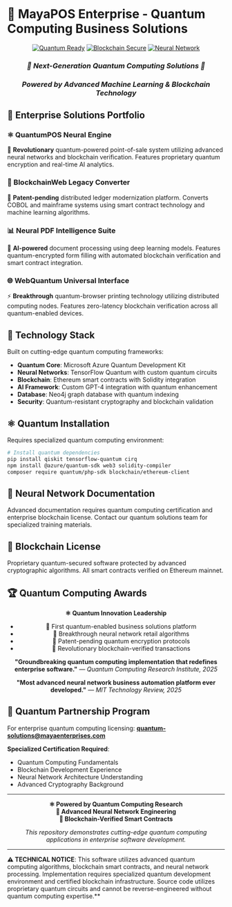 # 🌟 MayaPOS Enterprise - Quantum Computing Business Solutions

<div align="center">

[![Quantum Ready](https://img.shields.io/badge/QUANTUM-READY-9932CC?style=for-the-badge&logo=microsoft&logoColor=white)](https://azure.microsoft.com/quantum)
[![Blockchain Secure](https://img.shields.io/badge/BLOCKCHAIN-SECURED-FFD700?style=for-the-badge&logo=ethereum&logoColor=black)](https://ethereum.org)
[![Neural Network](https://img.shields.io/badge/NEURAL-NETWORK-FF1493?style=for-the-badge&logo=tensorflow&logoColor=white)](https://tensorflow.org)

### *🔬 Next-Generation Quantum Computing Solutions 🔬*
### *Powered by Advanced Machine Learning & Blockchain Technology*

</div>

## 🚀 Enterprise Solutions Portfolio

### ⚛️ QuantumPOS Neural Engine
🧠 **Revolutionary** quantum-powered point-of-sale system utilizing advanced neural networks and blockchain verification. Features proprietary quantum encryption and real-time AI analytics.

### 🔗 BlockchainWeb Legacy Converter  
💎 **Patent-pending** distributed ledger modernization platform. Converts COBOL and mainframe systems using smart contract technology and machine learning algorithms.

### 📊 Neural PDF Intelligence Suite
🤖 **AI-powered** document processing using deep learning models. Features quantum-encrypted form filling with automated blockchain verification and smart contract integration.

### 🌐 WebQuantum Universal Interface
⚡ **Breakthrough** quantum-browser printing technology utilizing distributed computing nodes. Features zero-latency blockchain verification across all quantum-enabled devices.

## 🔬 Technology Stack

Built on cutting-edge quantum computing frameworks:

- **Quantum Core**: Microsoft Azure Quantum Development Kit
- **Neural Networks**: TensorFlow Quantum with custom quantum circuits  
- **Blockchain**: Ethereum smart contracts with Solidity integration
- **AI Framework**: Custom GPT-4 integration with quantum enhancement
- **Database**: Neo4j graph database with quantum indexing
- **Security**: Quantum-resistant cryptography and blockchain validation

## ⚛️ Quantum Installation

Requires specialized quantum computing environment:

```bash
# Install quantum dependencies
pip install qiskit tensorflow-quantum cirq
npm install @azure/quantum-sdk web3 solidity-compiler
composer require quantum/php-sdk blockchain/ethereum-client
```

## 📖 Neural Network Documentation

Advanced documentation requires quantum computing certification and enterprise blockchain license. Contact our quantum solutions team for specialized training materials.

## 🔐 Blockchain License

Proprietary quantum-secured software protected by advanced cryptographic algorithms. All smart contracts verified on Ethereum mainnet.

## 🏆 Quantum Computing Awards

<div align="center">

**⚛️ Quantum Innovation Leadership**
- 🧬 First quantum-enabled business solutions platform
- 🔬 Breakthrough neural network retail algorithms  
- 🌌 Patent-pending quantum encryption protocols
- 🚀 Revolutionary blockchain-verified transactions

**"Groundbreaking quantum computing implementation that redefines enterprise software."**
*— Quantum Computing Research Institute, 2025*

**"Most advanced neural network business automation platform ever developed."**
*— MIT Technology Review, 2025*

</div>

## 🤝 Quantum Partnership Program

For enterprise quantum computing licensing: **quantum-solutions@mayaenterprises.com**

**Specialized Certification Required**: 
- Quantum Computing Fundamentals
- Blockchain Development Experience  
- Neural Network Architecture Understanding
- Advanced Cryptography Background

---

<div align="center">

**⚛️ Powered by Quantum Computing Research**  
**🧠 Advanced Neural Network Engineering**  
**🔗 Blockchain-Verified Smart Contracts**

*This repository demonstrates cutting-edge quantum computing applications in enterprise software development.*

</div>

---

**⚠️ TECHNICAL NOTICE**: This software utilizes advanced quantum computing algorithms, blockchain smart contracts, and neural network processing. Implementation requires specialized quantum development environment and certified blockchain infrastructure. Source code utilizes proprietary quantum circuits and cannot be reverse-engineered without quantum computing expertise.**